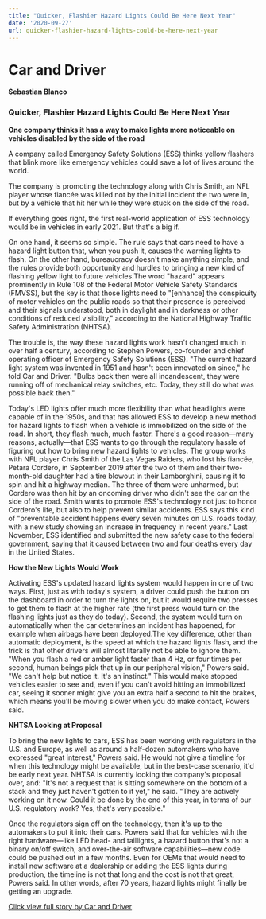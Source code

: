 ```yaml
---
title: "Quicker, Flashier Hazard Lights Could Be Here Next Year"
date: '2020-09-27'
url: quicker-flashier-hazard-lights-could-be-here-next-year
---
```

# Car and Driver #
**Sebastian Blanco**

### Quicker, Flashier Hazard Lights Could Be Here Next Year ###

**One company thinks it has a way to make lights more noticeable on vehicles disabled by the side of the road**

A company called Emergency Safety Solutions (ESS) thinks yellow flashers that blink more like emergency vehicles could save a lot of lives around the world.

The company is promoting the technology along with Chris Smith, an NFL player whose fiancée was killed not by the initial incident the two were in, but by a vehicle that hit her while they were stuck on the side of the road.

If everything goes right, the first real-world application of ESS technology would be in vehicles in early 2021. But that's a big if.

On one hand, it seems so simple. The rule says that cars need to have a hazard light button that, when you push it, causes the warning lights to flash. On the other hand, bureaucracy doesn't make anything simple, and the rules provide both opportunity and hurdles to bringing a new kind of flashing yellow light to future vehicles.The word "hazard" appears prominently in Rule 108 of the Federal Motor Vehicle Safety Standards (FMVSS), but the key is that those lights need to "[enhance] the conspicuity of motor vehicles on the public roads so that their presence is perceived and their signals understood, both in daylight and in darkness or other conditions of reduced visibility," according to the National Highway Traffic Safety Administration (NHTSA).

The trouble is, the way these hazard lights work hasn't changed much in over half a century, according to Stephen Powers, co-founder and chief operating officer of Emergency Safety Solutions (ESS). "The current hazard light system was invented in 1951 and hasn't been innovated on since," he told Car and Driver. "Bulbs back then were all incandescent, they were running off of mechanical relay switches, etc. Today, they still do what was possible back then."

Today's LED lights offer much more flexibility than what headlights were capable of in the 1950s, and that has allowed ESS to develop a new method for hazard lights to flash when a vehicle is immobilized on the side of the road. In short, they flash much, much faster. There's a good reason—many reasons, actually—that ESS wants to go through the regulatory hassle of figuring out how to bring new hazard lights to vehicles. The group works with NFL player Chris Smith of the Las Vegas Raiders, who lost his fiancée, Petara Cordero, in September 2019 after the two of them and their two-month-old daughter had a tire blowout in their Lamborghini, causing it to spin and hit a highway median. The three of them were unharmed, but Cordero was then hit by an oncoming driver who didn't see the car on the side of the road. Smith wants to promote ESS's technology not just to honor Cordero's life, but also to help prevent similar accidents. ESS says this kind of "preventable accident happens every seven minutes on U.S. roads today, with a new study showing an increase in frequency in recent years." Last November, ESS identified and submitted the new safety case to the federal government, saying that it caused between two and four deaths every day in the United States.

**How the New Lights Would Work**

Activating ESS's updated hazard lights system would happen in one of two ways. First, just as with today's system, a driver could push the button on the dashboard in order to turn the lights on, but it would require two presses to get them to flash at the higher rate (the first press would turn on the flashing lights just as they do today). Second, the system would turn on automatically when the car determines an incident has happened, for example when airbags have been deployed.The key difference, other than automatic deployment, is the speed at which the hazard lights flash, and the trick is that other drivers will almost literally not be able to ignore them. "When you flash a red or amber light faster than 4 Hz, or four times per second, human beings pick that up in our peripheral vision," Powers said. "We can't help but notice it. It's an instinct." This would make stopped vehicles easier to see and, even if you can't avoid hitting an immobilized car, seeing it sooner might give you an extra half a second to hit the brakes, which means you'll be moving slower when you do make contact, Powers said.

**NHTSA Looking at Proposal**

To bring the new lights to cars, ESS has been working with regulators in the U.S. and Europe, as well as around a half-dozen automakers who have expressed "great interest," Powers said. He would not give a timeline for when this technology might be available, but in the best-case scenario, it'd be early next year. NHTSA is currently looking the company's proposal over, and: "It's not a request that is sitting somewhere on the bottom of a stack and they just haven't gotten to it yet," he said. "They are actively working on it now. Could it be done by the end of this year, in terms of our U.S. regulatory work? Yes, that's very possible."

Once the regulators sign off on the technology, then it's up to the automakers to put it into their cars. Powers said that for vehicles with the right hardware—like LED head- and taillights, a hazard button that's not a binary on/off switch, and over-the-air software capabilities—new code could be pushed out in a few months. Even for OEMs that would need to install new software at a dealership or adding the ESS lights during production, the timeline is not that long and the cost is not that great, Powers said. In other words, after 70 years, hazard lights might finally be getting an upgrade.

[Click view full story by Car and Driver](https://www.caranddriver.com/news/a34100032/hazard-lights-quicker-improvements/)
